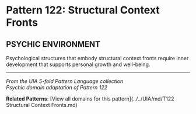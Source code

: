 # Pattern 122: Structural Context Fronts

## PSYCHIC ENVIRONMENT

Psychological structures that embody structural context fronts require inner development that supports personal growth and well-being.

---

*From the UIA 5-fold Pattern Language collection*  
*Psychic domain adaptation of Pattern 122*

**Related Patterns**: [View all domains for this pattern](../../UIA/md/T122 Structural Context Fronts.md)